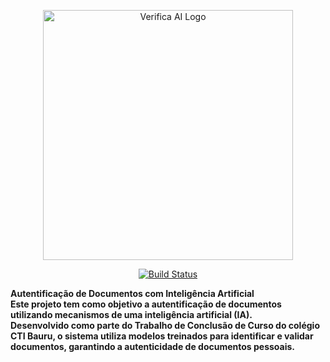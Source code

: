 <p align="center"><a href="#" target="_blank"><img src="#" width="400" alt="Verifica AI Logo"></a></p>

<p align="center">
<a href="#"><img src="https://github.com/your-repo/actions/workflows/tests/badge.svg" alt="Build Status"></a>
</p>

<l1 align="center"><strong>Autentificação de Documentos com Inteligência Artificial</l1>
<br>
Este projeto tem como objetivo a autentificação de documentos utilizando mecanismos de uma inteligência artificial (IA).
<br>
Desenvolvido como parte do Trabalho de Conclusão de Curso do colégio CTI Bauru, o sistema utiliza modelos treinados para identificar e validar documentos, garantindo a autenticidade de documentos pessoais.


 

